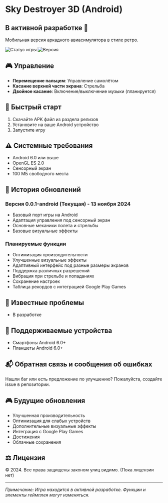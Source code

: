 # Sky Destroyer 3D (Android)
## В активной разработке 🚧

Мобильная версия аркадного авиасимулятора в стиле ретро.

![Статус игры](https://img.shields.io/badge/Статус-В%20разработке-yellow)
![Версия](https://img.shields.io/badge/Версия-0.0.1--android-green)

## 🎮 Управление

- **Перемещение пальцем**: Управление самолётом
- **Касание верхней части экрана**: Стрельба
- **Двойное касание**: Включение/выключение музыки (планируется)

## 🚀 Быстрый старт

1. Скачайте APK файл из раздела релизов
2. Установите на ваше Android устройство
3. Запустите игру

## ⚠️ Системные требования

- Android 6.0 или выше
- OpenGL ES 2.0
- Сенсорный экран
- 100 МБ свободного места

## 📝 История обновлений

### Версия 0.0.1-android (Текущая) - 13 ноября 2024
- Базовый порт игры на Android
- Адаптация управления под сенсорный экран
- Основные механики полета и стрельбы
- Базовые визуальные эффекты

### Планируемые функции
- Оптимизация производительности
- Улучшенные визуальные эффекты
- Адаптивный интерфейс под разные размеры экранов
- Поддержка различных разрешений
- Вибрация при стрельбе и попаданиях
- Сохранение настроек
- Таблица рекордов с интеграцией Google Play Games

## 🐛 Известные проблемы
- В разработке

## 📱 Поддерживаемые устройства
- Смартфоны Android 6.0+
- Планшеты Android 6.0+

## 📬 Обратная связь и сообщения об ошибках
Нашли баг или есть предложение по улучшению? Пожалуйста, создайте issue в репозитории.

## 🎮 Будущие обновления
- Улучшенная производительность
- Оптимизация для слабых устройств
- Дополнительные визуальные эффекты
- Интеграция с Google Play Games
- Достижения
- Облачные сохранения

## ⚖️ Лицензия
© 2024. Все права защищены законом улиц видимо. (Пока лицензии нет)

---
*Примечание: Игра находится в активной разработке. Функции и элементы геймплея могут изменяться.*